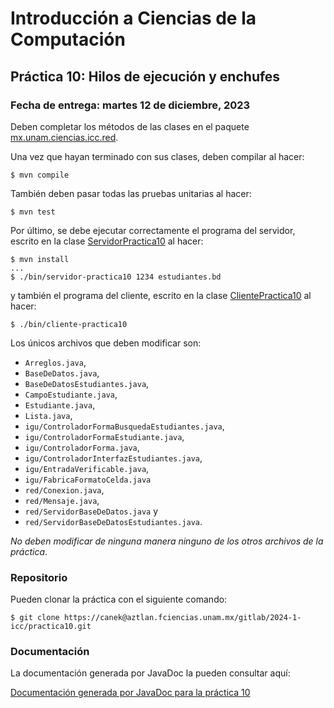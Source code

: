 Introducción a Ciencias de la Computación
=========================================

Práctica 10: Hilos de ejecución y enchufes
------------------------------------------

### Fecha de entrega: martes 12 de diciembre, 2023

Deben completar los métodos de las clases en el paquete
[mx.unam.ciencias.icc.red](https://aztlan.fciencias.unam.mx/gitlab/2024-1-icc/practica10/-/blob/main/src/main/java/mx/unam/ciencias/icc/red).

Una vez que hayan terminado con sus clases, deben compilar al hacer:

```
$ mvn compile
```

También deben pasar todas las pruebas unitarias al hacer:

```
$ mvn test
```

Por último, se debe ejecutar correctamente el programa del servidor, escrito en la clase
[ServidorPractica10](https://aztlan.fciencias.unam.mx/gitlab/2024-1-icc/practica10/-/blob/main/src/main/java/mx/unam/ciencias/icc/ServidorPractica10.java)
al hacer:

```
$ mvn install
...
$ ./bin/servidor-practica10 1234 estudiantes.bd
```

y también el programa del cliente, escrito en la clase
[ClientePractica10](https://aztlan.fciencias.unam.mx/gitlab/2024-1-icc/practica10/-/blob/main/src/main/java/mx/unam/ciencias/icc/ClientePractica10.java)
al hacer:

```
$ ./bin/cliente-practica10
```

Los únicos archivos que deben modificar son:

* `Arreglos.java`,
* `BaseDeDatos.java`,
* `BaseDeDatosEstudiantes.java`,
* `CampoEstudiante.java`,
* `Estudiante.java`,
* `Lista.java`,
* `igu/ControladorFormaBusquedaEstudiantes.java`,
* `igu/ControladorFormaEstudiante.java`,
* `igu/ControladorForma.java`,
* `igu/ControladorInterfazEstudiantes.java`,
* `igu/EntradaVerificable.java`,
* `igu/FabricaFormatoCelda.java`
* `red/Conexion.java`,
* `red/Mensaje.java`,
* `red/ServidorBaseDeDatos.java` y
* `red/ServidorBaseDeDatosEstudiantes.java`.

*No deben modificar de ninguna manera ninguno de los otros archivos de la
práctica*.

### Repositorio

Pueden clonar la práctica con el siguiente comando:

```
$ git clone https://canek@aztlan.fciencias.unam.mx/gitlab/2024-1-icc/practica10.git
```

### Documentación

La documentación generada por JavaDoc la pueden consultar aquí:

[Documentación generada por JavaDoc para la práctica
10](https://aztlan.fciencias.unam.mx/~canek/2024-1-icc/practica10/apidocs/index.html)
